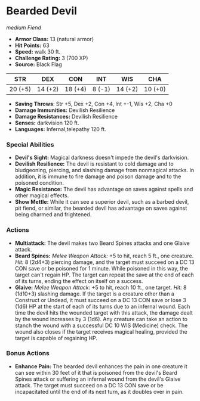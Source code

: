 # Bearded Devil

*medium* *Fiend*

- **Armor Class:** 13 (natural armor)
- **Hit Points:** 63 
- **Speed:** walk 30 ft.
- **Challenge Rating:** 3 (700 XP)
- **Source:** Black Flag

| STR | DEX | CON | INT | WIS | CHA |
| --- | --- | --- | --- | --- | --- |
| 20 (+5) | 14 (+2) | 18 (+4) | 8 (-1) | 14 (+2) | 10 (+0) |

- **Saving Throws**: Str +5, Dex +2, Con +4, Int +-1, Wis +2, Cha +0
- **Damage Immunities:** Devilish Resilience
- **Damage Resistances:** Devilish Resilience
- **Senses:** darkvision 120 ft.
- **Languages:** Infernal,telepathy 120 ft.

### Special Abilities

- **Devil's Sight:** Magical darkness doesn't impede the devil's darkvision.
- **Devilish Resilience:** The devil is resistant to cold damage and to bludgeoning, piercing, and slashing damage from nonmagical attacks. In addition, it is immune to fire damage and poison damage and to the poisoned condition.
- **Magic Resistance:** The devil has advantage on saves against spells and other magical effects.
- **Show Mettle:** While it can see a superior devil, such as a barbed devil, pit fiend, or similar, the bearded devil has advantage on saves against being charmed and frightened.

### Actions

- **Multiattack:** The devil makes two Beard Spines attacks and one Glaive attack.
- **Beard Spines:** _Melee Weapon Attack:_ +5 to hit, reach 5 ft., one creature. _Hit:_ 8 (2d4+3) piercing damage, and the target must succeed on a DC 13 CON save or be poisoned for 1 minute. While poisoned in this way, the target can't regain HP. The target can repeat the save at the end of each of its turns, ending the effect on itself on a success.
- **Glaive:** _Melee Weapon Attack:_ +5 to hit, reach 10 ft., one target. _Hit:_ 8 (1d10+3) slashing damage. If the target is a creature other than a Construct or Undead, it must succeed on a DC 13 CON save or lose 3 (1d6) HP at the start of each of its turns due to an infernal wound. Each time the devil hits the wounded target with this attack, the damage dealt by the wound increases by 3 (1d6). Any creature can take an action to stanch the wound with a successful DC 10 WIS (Medicine) check. The wound also closes if the target receives magical healing, provided the target is capable of regaining HP.

### Bonus Actions

- **Enhance Pain:** The bearded devil enhances the pain in one creature it can see within 30 feet of it that is poisoned from the devil's Beard Spines attack or suffering an infernal wound from the devil's Glaive attack. The target must succeed on a DC 13 CON save or be incapacitated until the end of its next turn, as it doubles over in pain.
